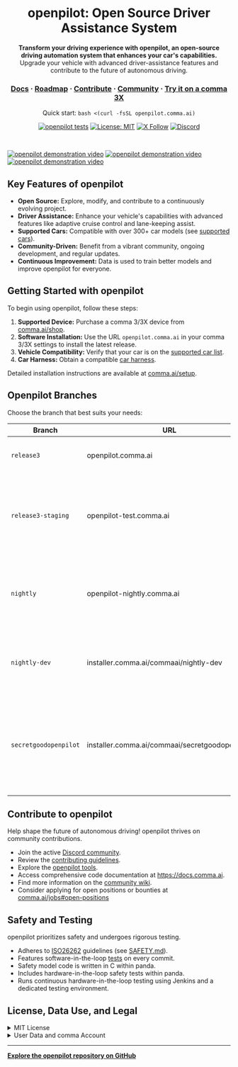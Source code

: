 <div align="center" style="text-align: center;">

<h1>openpilot: Open Source Driver Assistance System</h1>

<p>
  <b>Transform your driving experience with openpilot, an open-source driving automation system that enhances your car's capabilities.</b>
  <br>
  Upgrade your vehicle with advanced driver-assistance features and contribute to the future of autonomous driving.
</p>

<h3>
  <a href="https://docs.comma.ai">Docs</a>
  <span> · </span>
  <a href="https://docs.comma.ai/contributing/roadmap/">Roadmap</a>
  <span> · </span>
  <a href="https://github.com/commaai/openpilot/blob/master/docs/CONTRIBUTING.md">Contribute</a>
  <span> · </span>
  <a href="https://discord.comma.ai">Community</a>
  <span> · </span>
  <a href="https://comma.ai/shop">Try it on a comma 3X</a>
</h3>

Quick start: `bash <(curl -fsSL openpilot.comma.ai)`

[![openpilot tests](https://github.com/commaai/openpilot/actions/workflows/selfdrive_tests.yaml/badge.svg)](https://github.com/commaai/openpilot/actions/workflows/selfdrive_tests.yaml)
[![License: MIT](https://img.shields.io/badge/License-MIT-yellow.svg)](LICENSE)
[![X Follow](https://img.shields.io/twitter/follow/comma_ai)](https://x.com/comma_ai)
[![Discord](https://img.shields.io/discord/469524606043160576)](https://discord.comma.ai)

</div>

<br>

[![openpilot demonstration video](https://github.com/commaai/openpilot/assets/8762862/2f7112ae-f748-4f39-b617-fabd689c3772)](https://youtu.be/NmBfgOanCyk)
[![openpilot demonstration video](https://github.com/commaai/openpilot/assets/8762862/92351544-2833-40d7-9e0b-7ef7ae37ec4c)](https://youtu.be/VHKyqZ7t8Gw)
[![openpilot demonstration video](https://github.com/commaai/openpilot/assets/8762862/05ceefc5-2628-439c-a9b2-89ceef63)
](https://youtu.be/SUIZYzxtMQs)

## Key Features of openpilot

*   **Open Source:** Explore, modify, and contribute to a continuously evolving project.
*   **Driver Assistance:** Enhance your vehicle's capabilities with advanced features like adaptive cruise control and lane-keeping assist.
*   **Supported Cars:** Compatible with over 300+ car models (see [supported cars](docs/CARS.md)).
*   **Community-Driven:** Benefit from a vibrant community, ongoing development, and regular updates.
*   **Continuous Improvement:** Data is used to train better models and improve openpilot for everyone.

## Getting Started with openpilot

To begin using openpilot, follow these steps:

1.  **Supported Device:** Purchase a comma 3/3X device from [comma.ai/shop](https://comma.ai/shop/comma-3x).
2.  **Software Installation:** Use the URL `openpilot.comma.ai` in your comma 3/3X settings to install the latest release.
3.  **Vehicle Compatibility:** Verify that your car is on the [supported car list](docs/CARS.md).
4.  **Car Harness:** Obtain a compatible [car harness](https://comma.ai/shop/car-harness).

Detailed installation instructions are available at [comma.ai/setup](https://comma.ai/setup).

## Openpilot Branches

Choose the branch that best suits your needs:

| Branch              | URL                             | Description                                                                         |
| ------------------- | ------------------------------- | ------------------------------------------------------------------------------------- |
| `release3`          | openpilot.comma.ai              | This is openpilot's release branch.                                                 |
| `release3-staging`  | openpilot-test.comma.ai         | This is the staging branch for releases. Use it to get new releases slightly early. |
| `nightly`           | openpilot-nightly.comma.ai      | This is the bleeding edge development branch. Do not expect this to be stable.      |
| `nightly-dev`       | installer.comma.ai/commaai/nightly-dev | Same as nightly, but includes experimental development features for some cars.      |
| `secretgoodopenpilot` | installer.comma.ai/commaai/secretgoodopenpilot | This is a preview branch from the autonomy team where new driving models get merged earlier than master. |

## Contribute to openpilot

Help shape the future of autonomous driving! openpilot thrives on community contributions.

*   Join the active [Discord community](https://discord.comma.ai).
*   Review the [contributing guidelines](docs/CONTRIBUTING.md).
*   Explore the [openpilot tools](tools/).
*   Access comprehensive code documentation at https://docs.comma.ai.
*   Find more information on the [community wiki](https://github.com/commaai/openpilot/wiki).
*   Consider applying for open positions or bounties at [comma.ai/jobs#open-positions](https://comma.ai/jobs#open-positions)

## Safety and Testing

openpilot prioritizes safety and undergoes rigorous testing.

*   Adheres to [ISO26262](https://en.wikipedia.org/wiki/ISO_26262) guidelines (see [SAFETY.md](docs/SAFETY.md)).
*   Features software-in-the-loop [tests](.github/workflows/selfdrive_tests.yaml) on every commit.
*   Safety model code is written in C within panda.
*   Includes hardware-in-the-loop safety tests within panda.
*   Runs continuous hardware-in-the-loop testing using Jenkins and a dedicated testing environment.

## License, Data Use, and Legal

<details>
<summary>MIT License</summary>

openpilot is released under the MIT license. Some parts of the software are released under other licenses as specified.

Any user of this software shall indemnify and hold harmless Comma.ai, Inc. and its directors, officers, employees, agents, stockholders, affiliates, subcontractors and customers from and against all allegations, claims, actions, suits, demands, damages, liabilities, obligations, losses, settlements, judgments, costs and expenses (including without limitation attorneys’ fees and costs) which arise out of, relate to or result from any use of this software by user.

**THIS IS ALPHA QUALITY SOFTWARE FOR RESEARCH PURPOSES ONLY. THIS IS NOT A PRODUCT.
YOU ARE RESPONSIBLE FOR COMPLYING WITH LOCAL LAWS AND REGULATIONS.
NO WARRANTY EXPRESSED OR IMPLIED.**
</details>

<details>
<summary>User Data and comma Account</summary>

By default, openpilot uploads driving data to comma.ai servers to improve the software. Users can access their data via [comma connect](https://connect.comma.ai/). Users can disable data collection if they wish.

openpilot logs the road-facing cameras, CAN, GPS, IMU, magnetometer, thermal sensors, crashes, and operating system logs. The driver-facing camera and microphone are only logged if you explicitly opt-in in settings.

By using openpilot, you agree to [our Privacy Policy](https://comma.ai/privacy). You understand that use of this software or its related services will generate certain types of user data, which may be logged and stored at the sole discretion of comma. By accepting this agreement, you grant an irrevocable, perpetual, worldwide right to comma for the use of this data.
</details>

---

**[Explore the openpilot repository on GitHub](https://github.com/commaai/openpilot)**